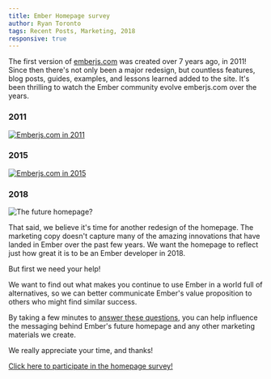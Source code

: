 ```yaml
---
title: Ember Homepage survey
author: Ryan Toronto
tags: Recent Posts, Marketing, 2018
responsive: true
---
```


The first version of [emberjs.com](/) was created over 7 years ago, in 2011! Since then there's not only been a major redesign, but countless features, blog posts, guides, examples, and lessons learned added to the site. It's been thrilling to watch the Ember community evolve emberjs.com over the years.

<div class="grid">
  <div class="col">
    <h3 class="text-center">2011</h3>
    <a href="/images/blog/2018-05-28-ember-homepage-survey/2011.png">
      <img src="/images/blog/2018-05-28-ember-homepage-survey/2011.png" alt="Emberjs.com in 2011">
    </a>
  </div>
  <div class="col">
    <h3 class="text-center">2015</h3>
    <a href="/images/blog/2018-05-28-ember-homepage-survey/2015.png">
      <img src="/images/blog/2018-05-28-ember-homepage-survey/2015.png" alt="Emberjs.com in 2015">
    </a>
  </div>
  <div class="col">
    <h3 class="text-center">2018</h3>
    <img src="/images/blog/2018-05-28-ember-homepage-survey/2018.png" alt="The future homepage?">
  </div>
</div>

<div class="spacer"></div>

That said, we believe it's time for another redesign of the homepage. The marketing copy doesn't capture many of the amazing innovations that have landed in Ember over the past few years. We want the homepage to reflect just how great it is to be an Ember developer in 2018.

But first we need your help!

We want to find out what makes you continue to use Ember in a world full of alternatives, so we can better communicate Ember's value proposition to others who might find similar success.

By taking a few minutes to [answer these questions](/homepage-survey), you can help influence the messaging behind Ember's future homepage and any other marketing materials we create.

We really appreciate your time, and thanks!

[Click here to participate in the homepage survey!](/homepage-survey)
